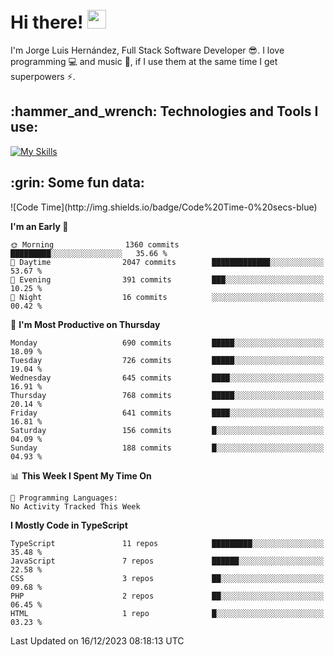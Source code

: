 <h1 align="left">
 <abc>
  <br>Hi there! <img src="https://user-images.githubusercontent.com/42378118/110234147-e3259600-7f4e-11eb-95be-0c4047144dea.gif" width="30"><br>
 </abc>
</h1>

I'm Jorge Luis Hernández, Full Stack Software Developer :sunglasses:. I love programming :computer: and music :musical_score:, if I use them at the same time I get superpowers :zap:. 


<h2 align="left">:hammer_and_wrench: Technologies and Tools I use:</h2>

[![My Skills](https://skillicons.dev/icons?i=js,ts,html,css,py,vue,react,next,nest,postgres,mysql)](https://skillicons.dev)

<h2 align="left">:grin: Some fun data:</h2>
<!--START_SECTION:waka-->
![Code Time](http://img.shields.io/badge/Code%20Time-0%20secs-blue)

**I'm an Early 🐤** 

```text
🌞 Morning                1360 commits        █████████░░░░░░░░░░░░░░░░   35.66 % 
🌆 Daytime                2047 commits        █████████████░░░░░░░░░░░░   53.67 % 
🌃 Evening                391 commits         ███░░░░░░░░░░░░░░░░░░░░░░   10.25 % 
🌙 Night                  16 commits          ░░░░░░░░░░░░░░░░░░░░░░░░░   00.42 % 
```
📅 **I'm Most Productive on Thursday** 

```text
Monday                   690 commits         █████░░░░░░░░░░░░░░░░░░░░   18.09 % 
Tuesday                  726 commits         █████░░░░░░░░░░░░░░░░░░░░   19.04 % 
Wednesday                645 commits         ████░░░░░░░░░░░░░░░░░░░░░   16.91 % 
Thursday                 768 commits         █████░░░░░░░░░░░░░░░░░░░░   20.14 % 
Friday                   641 commits         ████░░░░░░░░░░░░░░░░░░░░░   16.81 % 
Saturday                 156 commits         █░░░░░░░░░░░░░░░░░░░░░░░░   04.09 % 
Sunday                   188 commits         █░░░░░░░░░░░░░░░░░░░░░░░░   04.93 % 
```


📊 **This Week I Spent My Time On** 

```text
💬 Programming Languages: 
No Activity Tracked This Week
```

**I Mostly Code in TypeScript** 

```text
TypeScript               11 repos            █████████░░░░░░░░░░░░░░░░   35.48 % 
JavaScript               7 repos             ██████░░░░░░░░░░░░░░░░░░░   22.58 % 
CSS                      3 repos             ██░░░░░░░░░░░░░░░░░░░░░░░   09.68 % 
PHP                      2 repos             ██░░░░░░░░░░░░░░░░░░░░░░░   06.45 % 
HTML                     1 repo              █░░░░░░░░░░░░░░░░░░░░░░░░   03.23 % 
```




 Last Updated on 16/12/2023 08:18:13 UTC
<!--END_SECTION:waka-->
